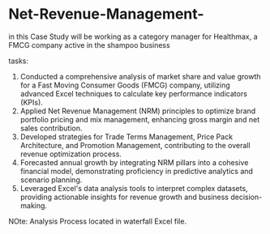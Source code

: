 # Net-Revenue-Management-
in this Case Study will be working as a category manager for Healthmax, a FMCG company active in the shampoo business

tasks:
1.	Conducted a comprehensive analysis of market share and value growth for a Fast Moving Consumer Goods (FMCG) company, utilizing advanced Excel techniques to calculate key performance indicators (KPIs).
2.	Applied Net Revenue Management (NRM) principles to optimize brand portfolio pricing and mix management, enhancing gross margin and net sales contribution.
3.	Developed strategies for Trade Terms Management, Price Pack Architecture, and Promotion Management, contributing to the overall revenue optimization process.
4.	Forecasted annual growth by integrating NRM pillars into a cohesive financial model, demonstrating proficiency in predictive analytics and scenario planning.
5.	Leveraged Excel's data analysis tools to interpret complex datasets, providing actionable insights for revenue growth and business decision-making.

NOte: Analysis Process located in waterfall Excel file.

